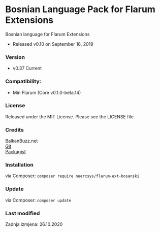 # Bosnian Language Pack for Flarum Extensions
Bosnian language for Flarum Extensions
- Released v0.10 on September 18, 2019 

### Version
- v0.37 Current

### Compatibility:
- Min Flarum (Core v0.1.0-beta.14)

### License
Released under the MIT License. Please see the LICENSE file.

### Credits
BalkanBuzz.net</br>
[Git](https://github.com/neercsys/flarum-ext-bosanski.git)</br>
[Packagist](https://packagist.org/packages/neercsys/flarum-ext-bosanski)

### Installation

via Composer: `composer require neercsys/flarum-ext-bosanski`

### Update

via Composer: `composer update`

### Last modified
Zadnja izmjena: 26.10.2020
